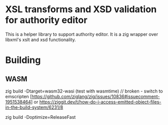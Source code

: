 # XSL transforms and XSD validation for authority editor

This is a helper library to support authority editor. It is a zig wrapper over libxml's xslt and xsd functionality.

# Building

## WASM

zig build -Dtarget=wasm32-wasi (test with wasmtime) // broken - switch to emscripten [https://github.com/ziglang/zig/issues/10836#issuecomment-1951538464] or https://ziggit.dev/t/how-do-i-access-emitted-object-files-in-the-build-system/6231/8

zig build -Doptimize=ReleaseFast